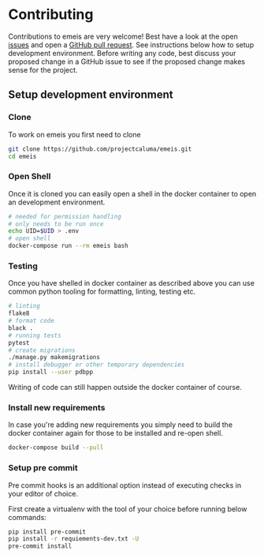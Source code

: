 # Contributing

Contributions to emeis are very welcome! Best have a look at the open [issues](https://github.com/projectcaluma/emeis)
and open a [GitHub pull request](https://github.com/projectcaluma/emeis/compare). See instructions below how to setup development
environment. Before writing any code, best discuss your proposed change in a GitHub issue to see if the proposed change makes sense for the project.

## Setup development environment

### Clone

To work on emeis you first need to clone

```bash
git clone https://github.com/projectcaluma/emeis.git
cd emeis
```

### Open Shell

Once it is cloned you can easily open a shell in the docker container to
open an development environment.

```bash
# needed for permission handling
# only needs to be run once
echo UID=$UID > .env
# open shell
docker-compose run --rm emeis bash
```

### Testing

Once you have shelled in docker container as described above
you can use common python tooling for formatting, linting, testing
etc.

```bash
# linting
flake8
# format code
black .
# running tests
pytest
# create migrations
./manage.py makemigrations
# install debugger or other temporary dependencies
pip install --user pdbpp
```

Writing of code can still happen outside the docker container of course.

### Install new requirements

In case you're adding new requirements you simply need to build the docker container
again for those to be installed and re-open shell.

```bash
docker-compose build --pull
```

### Setup pre commit

Pre commit hooks is an additional option instead of executing checks in your editor of choice.

First create a virtualenv with the tool of your choice before running below commands:

```bash
pip install pre-commit
pip install -r requiements-dev.txt -U
pre-commit install
```
